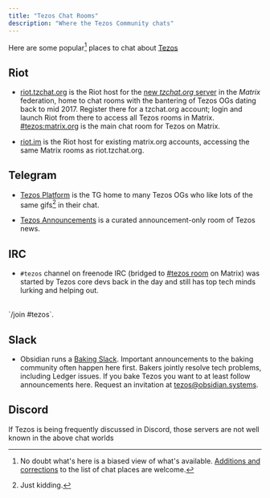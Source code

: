 ```yaml
---
title: "Tezos Chat Rooms"
description: "Where the Tezos Community chats"
---
```


Here are some popular[^1] places to chat about [Tezos](https://tezos.com/)

[^1]: No doubt what's here is a biased view of what's available. [Additions and corrections](https://github.com/fredcy/tzchat-web/issues) to the list of chat places are welcome.

## Riot

+ [riot.tzchat.org](https://riot.tzchat.org) is the Riot host for the
[new *tzchat.org* server](/pages/tzchat) in the *Matrix* federation,
home to chat rooms with the
bantering of Tezos OGs dating back to mid 2017.  Register there for a tzchat.org
account; login and launch Riot from there to access all Tezos rooms in Matrix.
[#tezos:matrix.org](https://riot.tzchat.org/#/room/#tezos:matrix.org) is the main chat room for Tezos on Matrix. 

+ [riot.im](https://riot.im) is the Riot host for existing matrix.org accounts, accessing the same Matrix rooms as riot.tzchat.org.

## Telegram

+ [Tezos Platform](https://t.me/tezosplatform) is the TG home to many Tezos
OGs who like lots of the same gifs[^2] in their chat.
[^2]: Just kidding.

+ [Tezos Announcements](https://t.me/TezosAnnouncements) is a curated announcement-only room of Tezos news.

## IRC

+ `#tezos` channel on freenode IRC
(bridged to [#tezos room](https://riot.tzchat.org/#/room/#freenode_#tezos:matrix.org) on Matrix) was started by Tezos core devs back in the day and still has top tech minds lurking and helping out.
<br>
`/join #tezos`.

## Slack

+ Obsidian runs a [Baking Slack](https://tezos-baking.slack.com).
Important announcements to the baking community often happen here first.
Bakers jointly resolve tech problems, including Ledger issues.
If you bake Tezos you want to at least follow announcements here.
Request an invitation at [tezos@obsidian.systems](mailto:tezos@obsidian.systems).

## Discord

If Tezos is being frequently discussed in Discord, those servers are not well known in the above chat worlds 
